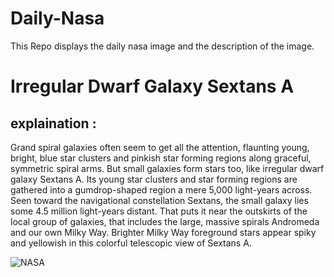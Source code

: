 # Daily-Nasa

This Repo displays the daily nasa image and the description of the image.

<!--NASA-->
# Irregular Dwarf Galaxy Sextans A
## explaination :

Grand spiral galaxies often seem to get all the attention, flaunting young, bright, blue star clusters and pinkish star forming regions along graceful, symmetric spiral arms. But small galaxies form stars too, like irregular dwarf galaxy Sextans A. Its young star clusters and star forming regions are gathered into a gumdrop-shaped region a mere 5,000 light-years across. Seen toward the navigational constellation Sextans, the small galaxy lies some 4.5 million light-years distant. That puts it near the outskirts of the local group of galaxies, that includes the large, massive spirals Andromeda and our own Milky Way. Brighter Milky Way foreground stars appear spiky and yellowish in this colorful telescopic view of Sextans A.

![NASA](https://apod.nasa.gov/apod/image/2505/sexa_gemsbock_cdk_pub1024.jpg)
<!--/NASA-->